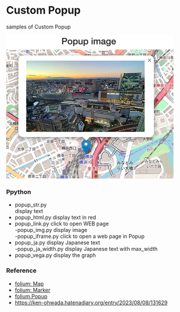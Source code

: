 Custom Popup
===============

samples of Custom Popup

![popup img](https://github.com/ohwada/World_Countries/blob/main/folium/custom_popup/screenshots/popup_img.png)


### Ppython

- popup_str.py  
display text  
- popup_html.py
display text in red
 - popup_link.py
click to open WEB page  
-popup_img.py
display image  
-popup_iframe.py
click to open a web page in Popup  
- popup_ja.py
display Japanese text  
-popup_ja_width.py
display Japanese text  with max_width  
- popup_vega.py
display the graph  


### Reference

- [folium: Map](https://python-visualization.github.io/folium/modules.html#folium.folium.Map)
- [folium: Marker](https://python-visualization.github.io/folium/modules.html#folium.map.Marker)
- [folium.Popup](https://python-visualization.github.io/folium/modules.html#folium.map.Popup)
- https://ken-ohwada.hatenadiary.org/entry/2023/08/08/131629



